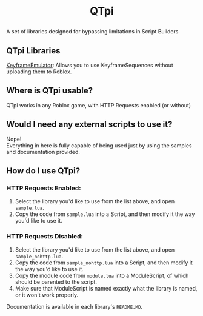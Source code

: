 <h1 align="center">

QTpi

</h1>

A set of libraries designed for bypassing limitations in Script Builders

## QTpi Libraries

[KeyframeEmulator](https://github.com/QTpiV2/qtpi/tree/main/KeyframeEmulator): Allows you to use KeyframeSequences without uploading them to Roblox.

## Where is QTpi usable?
QTpi works in any Roblox game, with HTTP Requests enabled (or without)

## Would I need any external scripts to use it?
Nope!<br>
Everything in here is fully capable of being used just by using the samples and documentation provided.

## How do I use QTpi?

### HTTP Requests Enabled:
1. Select the library you'd like to use from the list above, and open `sample.lua`.
2. Copy the code from `sample.lua` into a Script, and then modify it the way you'd like to use it.

### HTTP Requests Disabled:
1. Select the library you'd like to use from the list above, and open `sample_nohttp.lua`.
2. Copy the code from `sample_nohttp.lua` into a Script, and then modify it the way you'd like to use it.
3. Copy the module code from `module.lua` into a ModuleScript, of which should be parented to the script.
4. Make sure that ModuleScript is named exactly what the library is named, or it won't work properly.

Documentation is available in each library's `README.MD`.
